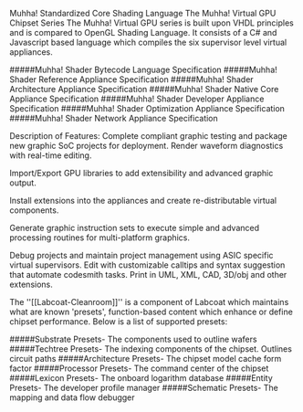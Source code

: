 Muhha! Standardized Core Shading Language
The Muhha! Virtual GPU Chipset Series
The Muhha! Virtual GPU series is built upon VHDL principles and is compared to OpenGL Shading Language. It consists of a C# and Javascript based language which compiles the six supervisor level virtual appliances. 

#####Muhha! Shader Bytecode Language Specification
#####Muhha! Shader Reference Appliance Specification
#####Muhha! Shader Architecture Appliance Specification
#####Muhha! Shader Native Core Appliance Specification
#####Muhha! Shader Developer Appliance Specification
#####Muhha! Shader Optimization Appliance Specification
#####Muhha! Shader Network Appliance Specification

Description of Features:
Complete compliant graphic testing and package new graphic SoC projects for deployment. Render waveform diagnostics with real-time editing.

Import/Export GPU libraries to add extensibility and advanced graphic output.

Install extensions into the appliances and create re-distributable virtual components.

Generate graphic instruction sets to execute simple and advanced processing routines for multi-platform graphics.

Debug projects and maintain project management using ASIC specific virtual  supervisors. 
Edit with customizable calltips and syntax suggestion that automate codesmith tasks.
Print in UML, XML, CAD, 3D/obj and other extensions.

The ''[[Labcoat-Cleanroom]]'' is a component of Labcoat which maintains what are known 'presets', function-based content which enhance or define chipset performance. Below is a list of supported presets:

#####Substrate Presets- The components used to outline wafers
#####Techtree Presets- The indexing components of the chipset. Outlines circuit paths
#####Architecture Presets- The chipset model cache form factor
#####Processor Presets- The command center of the chipset
#####Lexicon Presets- The onboard logarithm database
#####Entity Presets- The developer profile manager
#####Schematic Presets- The mapping and data flow debugger
